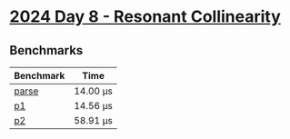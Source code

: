 # [2024 Day 8 - Resonant Collinearity](https://adventofcode.com/2024/day/8)

## Benchmarks

<!-- BEGIN benches -->
| Benchmark                | Time      |
| ------------------------ | --------- |
| [parse](./src/lib.rs#L9) | 14.00 µs |
| [p1](./src/lib.rs#L33)   | 14.56 µs |
| [p2](./src/lib.rs#L67)   | 58.91 µs |
<!-- END benches -->
<!-- BEGIN other_benches -->

<!-- END other_benches -->
